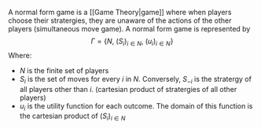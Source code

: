 A normal form game is a [[Game Theory|game]] where when players choose their stratergies, they are unaware of the actions of the other players (simultaneous move game). A normal form game is represented by
$$\Gamma=\{N,\ (S_i)_{i\in N},\ (u_i)_{i\in N}\}$$
Where:
- $N$ is the finite set of players
- $S_i$ is the set of moves for every $i$ in $N$. Conversely, $S_{-i}$ is the stratergy of all players other than $i$. (cartesian product of stratergies of all other players)
- $u_i$ is the utility function for each outcome. The domain of this function is the cartesian product of $(S_i)_{i\in N}$
